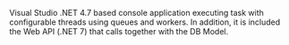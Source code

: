 Visual Studio .NET 4.7 based console application executing task with configurable threads using queues and workers. In addition, it is included the Web API (.NET 7) that calls together with the DB Model.

